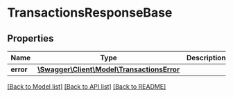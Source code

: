 # TransactionsResponseBase

## Properties
Name | Type | Description | Notes
------------ | ------------- | ------------- | -------------
**error** | [**\Swagger\Client\Model\TransactionsError**](TransactionsError.md) |  | [optional] 

[[Back to Model list]](../../README.md#documentation-for-models) [[Back to API list]](../../README.md#documentation-for-api-endpoints) [[Back to README]](../../README.md)

